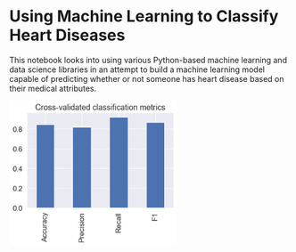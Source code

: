 # Using Machine Learning to Classify Heart Diseases
This notebook looks into using various Python-based machine learning and data science libraries in an attempt to build a machine learning model capable of predicting whether or not someone has heart disease based on their medical attributes.

<img src="./Metrics.png" width="300">
